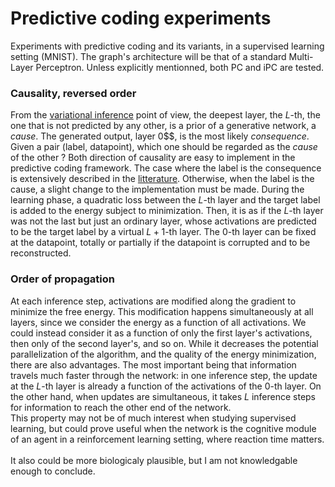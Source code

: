 # Predictive coding experiments

Experiments with predictive coding and its variants, in a supervised learning setting (MNIST).  The graph's architecture will be that of a standard Multi-Layer Perceptron. Unless explicitly mentionned, both PC and iPC are tested.

### Causality, reversed order

From the [variational inference](https://arxiv.org/pdf/2202.09467.pdf) point of view, the deepest layer, the $L$-th, the one that is not predicted by any other, is a prior of a generative network, a *cause*. The generated output, layer 0$$, is the most likely *consequence*. Given a pair (label, datapoint), which one should be regarded as the *cause* of the other ? Both direction of causality are easy to implement in the predictive coding framework. The case where the label is the consequence is extensively described in the [litterature](https://pubmed.ncbi.nlm.nih.gov/28333583/). Otherwise, when the label is the cause, a slight change to the implementation must be made. During the learning phase, a quadratic loss between the $L$-th layer and the target label is added to the energy subject to minimization. Then, it is as if the $L$-th layer was not the last but just an ordinary layer, whose activations are predicted to be the target label by a virtual $L+1$-th layer. The $0$-th layer can be fixed at the datapoint, totally or partially if the datapoint is corrupted and to be reconstructed.


### Order of propagation

At each inference step, activations are modified along the gradient to minimize the free energy. This modification happens simultaneously at all layers, since we consider the energy as a function of all activations. We could instead consider it as a function of only the first layer's activations, then only of the second layer's, and so on. While it decreases the potential parallelization of the algorithm, and the quality of the energy minimization, there are also advantages. The most important being that information travels much faster through the network:  in one inference step, the update at the $L$-th layer is already a function of the activations of the $0$-th layer. On the other hand, when updates are simultaneous, it takes $L$ inference steps for information to reach the other end of the network. <br>
This property may not be of much interest when studying supervised learning, but could prove useful when the network is the cognitive module of an agent in a reinforcement learning setting, where reaction time matters. <br> 
<br>
It also could be more biologicaly plausible, but I am not knowledgable enough to conclude.
